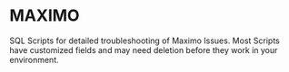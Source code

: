 # MAXIMO
SQL Scripts for detailed troubleshooting of Maximo Issues. Most Scripts have customized fields and may need deletion before they work in your environment.
